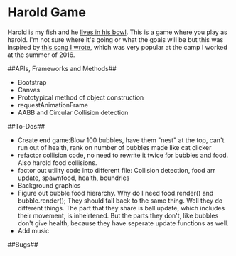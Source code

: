 # Harold Game
Harold is my fish and he [lives in his bowl](https://taylornodell.bandcamp.com/track/harolds-song). This is a game where you play as harold. I'm not sure where it's going or what the goals will be but this was inspired by [this song I wrote](https://taylornodell.bandcamp.com/track/harolds-song), which was very popular at the camp I worked at the summer of 2016.

##APIs, Frameworks and Methods##
* Bootstrap
* Canvas
* Prototypical method of object construction
* requestAnimationFrame
* AABB and Circular Collision detection

##To-Dos##
* Create end game:Blow 100 bubbles, have them "nest" at the top, can't run out of health, rank on number of bubbles made like cat clicker
* refactor collision code, no need to rewrite it twice for bubbles and food. Also harold food collisions.
* factor out utility code into different file: Collision detection, food arr update, spawnfood, health, boundries
* Background graphics
* Figure out bubble food hierarchy. Why do I need food.render() and bubble.render(); They should fall back to the same thing. Well they do different things. The part that they share is ball.update, which includes their movement, is inheirtened. But the parts they don't, like bubbles don't give health, because they have seperate update functions as well.
* Add music

##Bugs##
